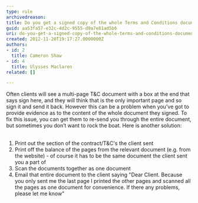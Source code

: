 ```yaml
---
type: rule
archivedreason: 
title: Do you get a signed copy of the whole Terms and Conditions document (not just the last page)?
guid: aa53fa57-e32c-4d2c-9555-d9a7e81ad5b6
uri: do-you-get-a-signed-copy-of-the-whole-terms-and-conditions-document-not-just-the-last-page
created: 2012-11-20T19:17:27.0000000Z
authors:
- id: 2
  title: Cameron Shaw
- id: 4
  title: Ulysses Maclaren
related: []

---
```



​Often clients will see a multi-page T&amp;C document with a box at the end that says sign here, and they will think that is the only important page and so sign it and send it back. However this can be a problem when you've got to provide evidence as to the content of the whole document they signed. To fix this issue, you can get them to re-send you through the entire document, but sometimes you don’t want to rock the boat. Here is another solution&#58;
<br><excerpt class='endintro'></excerpt><br>
<ol>
<li>Print out the section of the contract/T&amp;C's the client sent
</li>
<li>Print off the balance of the pages from the relevant document (e.g. from the website) - of course it has to be the same document the client sent you a part of</li>
<li>Scan the documents together as one document</li>
<li>Email that entire document to the client saying &quot;Dear Client. Because you only sent me the last page I printed the other pages and scanned all the pages as one document for convenience. If there any problems, please let me know&quot;

</li>
</ol>



